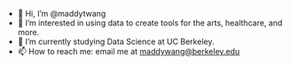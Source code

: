 - 👋 Hi, I’m @maddytwang
- 👀 I’m interested in using data to create tools for the arts, healthcare, and more.
- 🌱 I’m currently studying Data Science at UC Berkeley.
- 📫 How to reach me: email me at maddywang@berkeley.edu 

<!---
maddytwang/maddytwang is a ✨ special ✨ repository because its `README.md` (this file) appears on your GitHub profile.
You can click the Preview link to take a look at your changes.
--->

